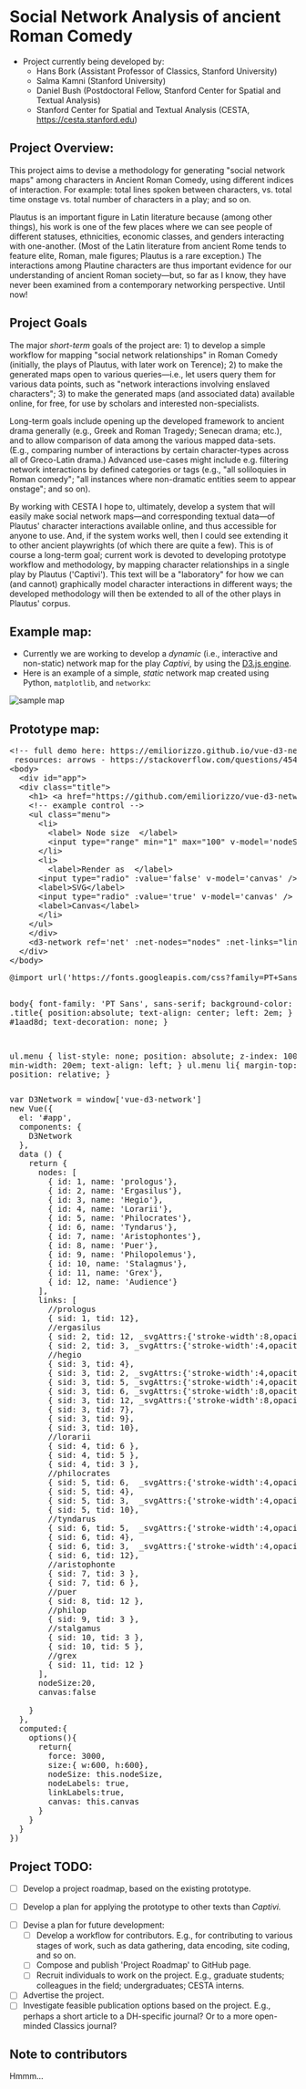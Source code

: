 # Social Network Analysis of ancient Roman Comedy 

* Project currently being developed by:
    - Hans Bork (Assistant Professor of Classics, Stanford University)
    - Salma Kamni (Stanford University)
    - Daniel Bush (Postdoctoral Fellow, Stanford Center for Spatial and Textual Analysis)
    - Stanford Center for Spatial and Textual Analysis (CESTA, https://cesta.stanford.edu)


## Project Overview:

This project aims to devise a methodology for generating "social network maps" among
characters in Ancient Roman Comedy, using different indices of interaction. For example: total
lines spoken between characters, vs. total time onstage vs. total number of characters in a
play; and so on. 

Plautus is an important figure in Latin literature because (among other things), his work is
one of the few places where we can see people of different statuses, ethnicities, economic
classes, and genders interacting with one-another. (Most of the Latin literature from ancient
Rome tends to feature elite, Roman, male figures; Plautus is a rare exception.) The
interactions among Plautine characters are thus important evidence for our understanding of
ancient Roman society—but, so far as I know, they have never been examined from a contemporary
networking perspective. Until now!


## Project Goals

The major *short-term* goals of the project are: 
    1) to develop a simple workflow for mapping "social network relationships" in Roman Comedy
       (initially, the plays of Plautus, with later work on Terence);
    2) to make the generated maps open to various queries—i.e., let users query them for
       various data points, such as "network interactions involving enslaved characters";
    3) to make the generated maps (and associated data) available online, for free, for use by
       scholars and interested non-specialists.

Long-term goals include opening up the developed framework to ancient drama generally (e.g.,
Greek and Roman Tragedy; Senecan drama; etc.), and to allow comparison of data among the
various mapped data-sets. (E.g., comparing number of interactions by certain character-types
across all of Greco-Latin drama.) Advanced use-cases might include e.g. filtering
network interactions by defined categories or tags (e.g., "all soliloquies in Roman comedy";
"all instances where non-dramatic entities seem to appear onstage"; and so on).

By working with CESTA I hope to, ultimately, develop a system that will easily make social
network maps—and corresponding textual data—of Plautus' character interactions available
online, and thus accessible for anyone to use. And, if the system works well, then I could see
extending it to other ancient playwrights (of which there are quite a few).  This is of course
a long-term goal; current work is devoted to developing prototype workflow and methodology, by
mapping character relationships in a single play by Plautus ('Captivi'). This text will be a
"laboratory" for how we can (and cannot) graphically model character interactions in different
ways; the developed methodology will then be extended to all of the other plays in Plautus'
corpus.


## Example map:

* Currently we are working to develop a *dynamic* (i.e., interactive and non-static) network
  map for the play _Captivi_, by using the [D3.js engine](https://d3js.org).
* Here is an example of a simple, _static_ network map created using Python, `matplotlib`, and
  `networkx`:

![sample map](https://github.com/ancient-drama-SNA/Roman_Comedy-SNA/blob/main/Captivi-prototype/Captivi_map-V1/Captivi_network.png)


## Prototype map:

<div class="codepen" data-height="300" data-default-tab="html,result" data-slug-hash="QWvzXQW" data-user="salmakamni"  data-prefill='{"title":"vue-d3-network RC","tags":[],"scripts":["https://unpkg.com/vue","https://rawgit.com/emiliorizzo/vue-d3-network/master/dist/vue-d3-network.umd.js"],"stylesheets":["https://rawgit.com/emiliorizzo/vue-d3-network/master/dist/vue-d3-network.css"]}'>
  <pre data-lang="html">&lt;!-- full demo here: https://emiliorizzo.github.io/vue-d3-network/
 resources: arrows - https://stackoverflow.com/questions/45480759/labeled-nodes-arrow-on-edges-in-d3-js -->
&lt;body>
  &lt;div id="app">
  &lt;div class="title">
    &lt;h1> &lt;a href="https://github.com/emiliorizzo/vue-d3-network">vue-d3-network&lt;/a> &lt;/h1> 
    &lt;!-- example control -->  
    &lt;ul class="menu">
      &lt;li>
        &lt;label> Node size  &lt;/label>
        &lt;input type="range" min="1" max="100" v-model='nodeSize' /> {{ options.nodeSize }}
      &lt;/li>
      &lt;li>
        &lt;label>Render as  &lt;/label>
      &lt;input type="radio" :value='false' v-model='canvas' />
      &lt;label>SVG&lt;/label>
      &lt;input type="radio" :value='true' v-model='canvas' />
      &lt;label>Canvas&lt;/label>
      &lt;/li>  
    &lt;/ul>
    &lt;/div>
    &lt;d3-network ref='net' :net-nodes="nodes" :net-links="links" :options="options" />
  &lt;/div>
&lt;/body>
</pre>
  <pre data-lang="css">@import url('https://fonts.googleapis.com/css?family=PT+Sans');

body{
  font-family: 'PT Sans', sans-serif;
  background-color: #eee;
}
.title{
  position:absolute;
  text-align: center;
  left: 2em;
}
h1,a{
  color: #1aad8d;
  text-decoration: none;
}

ul.menu {
  list-style: none;
  position: absolute;
  z-index: 100;
  min-width: 20em;
  text-align: left;
}
ul.menu li{
  margin-top: 1em;
  position: relative;
}
</pre>
  <pre data-lang="js">var D3Network = window['vue-d3-network']
new Vue({
  el: '#app',
  components: {
    D3Network
  },
  data () {
    return {
      nodes: [
        { id: 1, name: 'prologus'},
        { id: 2, name: 'Ergasilus'},
        { id: 3, name: 'Hegio'},
        { id: 4, name: 'Lorarii'},
        { id: 5, name: 'Philocrates'},
        { id: 6, name: 'Tyndarus'},
        { id: 7, name: 'Aristophontes'},
        { id: 8, name: 'Puer'},
        { id: 9, name: 'Philopolemus'},
        { id: 10, name: 'Stalagmus'},
        { id: 11, name: 'Grex'},
        { id: 12, name: 'Audience'}
      ],
      links: [
        //prologus
        { sid: 1, tid: 12},
        //ergasilus
        { sid: 2, tid: 12, _svgAttrs:{'stroke-width':8,opacity:1},name:'thrice'},
        { sid: 2, tid: 3, _svgAttrs:{'stroke-width':4,opacity:1},name:'twice'},
        //hegio
        { sid: 3, tid: 4},
        { sid: 3, tid: 2, _svgAttrs:{'stroke-width':4,opacity:1},name:'twice'},
        { sid: 3, tid: 5, _svgAttrs:{'stroke-width':4,opacity:1},name:'twice'},
        { sid: 3, tid: 6, _svgAttrs:{'stroke-width':8,opacity:1},name:'thrice'},
        { sid: 3, tid: 12, _svgAttrs:{'stroke-width':8,opacity:1},name:'thrice'},
        { sid: 3, tid: 7},
        { sid: 3, tid: 9},
        { sid: 3, tid: 10},
        //lorarii
        { sid: 4, tid: 6 },
        { sid: 4, tid: 5 },
        { sid: 4, tid: 3 },
        //philocrates
        { sid: 5, tid: 6,  _svgAttrs:{'stroke-width':4,opacity:1},name:'twice'},
        { sid: 5, tid: 4},
        { sid: 5, tid: 3,  _svgAttrs:{'stroke-width':4,opacity:1},name:'twice'},
        { sid: 5, tid: 10},
        //tyndarus
        { sid: 6, tid: 5,  _svgAttrs:{'stroke-width':4,opacity:1},name:'twice'},
        { sid: 6, tid: 4},
        { sid: 6, tid: 3,  _svgAttrs:{'stroke-width':4,opacity:1},name:'twice'},
        { sid: 6, tid: 12},
        //aristophonte
        { sid: 7, tid: 3 },
        { sid: 7, tid: 6 },
        //puer
        { sid: 8, tid: 12 },
        //philop
        { sid: 9, tid: 3 },
        //stalgamus
        { sid: 10, tid: 3 },
        { sid: 10, tid: 5 },
        //grex
        { sid: 11, tid: 12 }
      ],
      nodeSize:20,
      canvas:false

    }
  },
  computed:{
    options(){
      return{
        force: 3000,
        size:{ w:600, h:600},
        nodeSize: this.nodeSize,
        nodeLabels: true,
        linkLabels:true,
        canvas: this.canvas
      }
    }
  }
})</pre></div>
<script async src="https://cpwebassets.codepen.io/assets/embed/ei.js"></script>


## Project TODO:

- [ ] Develop a project roadmap, based on the existing prototype.
* [ ] Develop a plan for applying the prototype to other texts than *Captivi.*
- [ ] Devise a plan for future development:
    - [ ] Develop a workflow for contributors. E.g., for contributing to various stages of
      work, such as data gathering, data encoding, site coding, and so on.
    - [ ] Compose and publish 'Project Roadmap' to GitHub page.
    - [ ] Recruit individuals to work on the project. E.g., graduate students; colleagues in
      the field; undergraduates; CESTA interns.
- [ ] Advertise the project.
- [ ] Investigate feasible publication options based on the project. E.g., perhaps a short
  article to a DH-specific journal? Or to a more open-minded Classics journal?

## Note to contributors

Hmmm...
